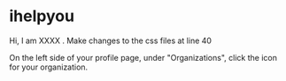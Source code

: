 # ihelpyou

Hi,
I am XXXX . Make changes to the css files at line 40

On the left side of your profile page, under "Organizations", click the icon for your organization.
